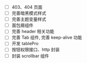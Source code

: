 - [ ] 403、404 页面
- [ ] 完善暗黑模式样式
- [ ] 完善主题变量样式
- [ ] 面包屑组件
- [ ] 完善 header 相关功能
- [ ] 完善 Tab 组件, 完善 keep-alive 功能
- [ ] 开发 tablePro
- [ ] 按钮权限接口、http 封装
- [ ] 封装 scrollbar 组件
